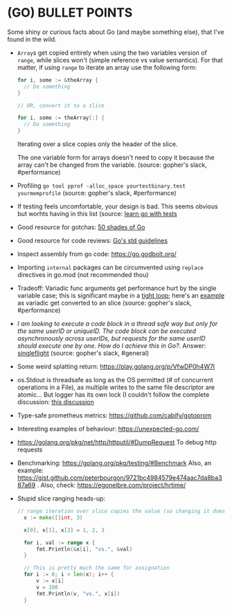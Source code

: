 # (GO) BULLET POINTS
Some shiny or curious facts about Go (and maybe something else), that I've found
in the wild.

- `Array`s get copied entirely when using the two variables version of `range`,
    while slices won't (simple reference vs value semantics). For that matter, 
    if using `range` to iterate an array use the following form:
    ```go
    for i, some := &theArray {
      // Do something
    }

    // OR, convert it to a slice

    for i, some := theArray[:] {
      // Do something
    }
    ```
    Iterating over a slice copies only the header of the slice.

    The one variable form for arrays doesn't need to copy it because the array
    can't be changed from the variable.
    (source: gopher's slack, #performance)

- Profiling `go tool pprof -alloc_space yourtestbinary.test yourmemprofile`
    (source: gopher's slack, #performance)

- If testing feels uncomfortable, your design is bad. This seems obvious but
    worhts having in this list (source: [learn go with
    tests](https://quii.gitbook.io/learn-go-with-tests/)

- Good resource for gotchas: [50 shades of
    Go](http://devs.cloudimmunity.com/gotchas-and-common-mistakes-in-go-golang/index.html)

- Good resource for code reviews: [Go's std
    guidelines](https://github.com/golang/go/wiki/CodeReviewComments)

- Inspect assembly from go code: https://go.godbolt.org/

- Importing `internal` packages can be circumvented using `replace` directives
    in go.mod (not recommended thou)

- Tradeoff: Variadic func arguments get performance hurt by the single variable case;
    this is significant maybe in a [tight loop](https://stackoverflow.com/questions/2212973/what-is-a-tight-loop); here's an
    [example](https://github.com/golang/go/commit/e85ffec784b867f016805873eec5dc91eec1c99a)
    as variadic get converted to an slice (source: gopher's slack, #performance)

- _I am looking to execute a code block in a thread safe way but only for the
    same userID or uniqueID. The code block can be executed asynchronously
    across userIDs, but requests for the same userID should execute one by one.
    How do I achieve this in Go?_. Answer:
    [singleflight](https://pkg.go.dev/golang.org/x/sync/singleflight) (source:
    gopher's slack, #general)

- Some weird splatting return: https://play.golang.org/p/VfwDP0h4W7l

- os.Stdout is threadsafe as long as the OS permitted (# of concurrent
    operations in a File), as multiple writes to the same file descriptor are
    atomic... But logger has its own lock (I couldn't follow the complete
    discussion: [this discussion](https://gophers.slack.com/archives/C0VP8EF3R/p1613069941471300)

- Type-safe prometheus metrics: https://github.com/cabify/gotoprom

- Interesting examples of behaviour: https://unexpected-go.com/

- https://golang.org/pkg/net/http/httputil/#DumpRequest To debug http requests

- Benchmarking: https://golang.org/pkg/testing/#Benchmark Also, an example:
    https://gist.github.com/peterbourgon/9721bc4984579e474aac7da8ba387a69 .
    Also, check: https://egonelbre.com/project/hrtime/

- Stupid slice ranging heads-up:

    ```go
    // range iteration over slice copies the value (so changing it doesn't change the original one)
	  x := make([]int, 3)

	  x[0], x[1], x[2] = 1, 2, 3

	  for i, val := range x {
		  fmt.Println(&x[i], "vs.", &val)
	  }
	
	  // This is pretty much the same for assignation
	  for i := 0; i < len(x); i++ {
		  v := x[i]
		  v = 100
		  fmt.Println(v, "vs.", x[i])
	  }
    ```
